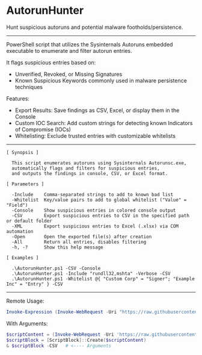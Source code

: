 # AutorunHunter
Hunt suspicious autoruns and potential malware footholds/persistence.

---------------------
PowerShell script that utilizes the Sysinternals Autoruns embedded executable to enumerate and filter autorun entries.

It flags suspicious entries based on:
- Unverified, Revoked, or Missing Signatures
- Known Suspicious Keywords commonly used in malware persistence techniques

Features:
- Export Results: Save findings as CSV, Excel, or display them in the Console
- Custom IOC Search: Add custom strings for detecting known Indicators of Compromise (IOCs)
- Whitelisting: Exclude trusted entries with customizable whitelists


-------------------------
```
[ Synopsis ]

  This script enumerates autoruns using Sysinternals Autorunsc.exe, 
  automatically flags and filters for suspicious entries,
  and outputs the findings in console, CSV, or Excel format.

[ Parameters ]

  -Include    Comma-separated strings to add to known bad list
  -Whitelist  Key/value pairs to add to global whitelist ("Value" = "Field")
  -Console    Show suspicious entries in colored console output
  -CSV        Export suspicious entries to CSV in the specified path or default folder
  -XML        Export suspicious entries to Excel (.xlsx) via COM automation
  -Open       Open the exported file(s) after creation
  -All        Return all entries, disables filtering
  -h, -?      Show this help message

[ Examples ]

  .\AutorunHunter.ps1 -CSV -Console
  .\AutorunHunter.ps1 -Include "rundll32,mshta" -Verbose -CSV
  .\AutorunHunter.ps1 -Whitelist @{ "Custom Corp" = "Signer"; "Example Inc" = "Entry" } -CSV

```
------------------------------------
Remote Usage:
```powershell
Invoke-Expression (Invoke-WebRequest -Uri "https://raw.githubusercontent.com/blwhit/AutorunHunter/refs/heads/main/AutorunHunter.ps1" -UseBasicP).Content;
```
With Arguments:
```powershell
$scriptContent = (Invoke-WebRequest -Uri 'https://raw.githubusercontent.com/blwhit/AutorunHunter/refs/heads/main/AutorunHunter.ps1' -UseBasicParsing).Content
$scriptBlock = [ScriptBlock]::Create($scriptContent)
& $scriptBlock -CSV   # <---- Arguments
```
